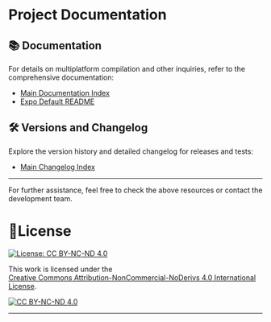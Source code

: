 # Project Documentation

## 📚 Documentation

For details on multiplatform compilation and other inquiries, refer to the comprehensive documentation:

- [Main Documentation Index](./docs/Docs-Index.md)
- [Expo Default README](./EXPO.md)

## 🛠️ Versions and Changelog

Explore the version history and detailed changelog for releases and tests:

- [Main Changelog Index](./CHANGELOG.md)

---

For further assistance, feel free to check the above resources or contact the development team.

# 🚨License

[![License: CC BY-NC-ND 4.0][cc-by-nc-nd-shield]][cc-by-nc-nd]

This work is licensed under the  
[Creative Commons Attribution-NonCommercial-NoDerivs 4.0 International License][cc-by-nc-nd].

[![CC BY-NC-ND 4.0][cc-by-nc-nd-image]][cc-by-nc-nd]

---

[cc-by-nc-nd]: http://creativecommons.org/licenses/by-nc-nd/4.0/
[cc-by-nc-nd-image]: https://licensebuttons.net/l/by-nc-nd/4.0/88x31.png
[cc-by-nc-nd-shield]: https://img.shields.io/badge/License-CC%20BY--NC--ND%204.0-lightgrey.svg
